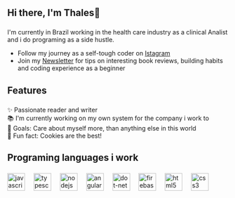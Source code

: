 <h2 align="left">Hi there, I'm Thales👋</h2>

###

I'm currently in Brazil working  in the health care industry as a clinical Analist and i do programing as a side hustle.
* Follow my journey as a self-tough coder on [Istagram](https://www.instagram.com/souzadiaries/)
* Join my [Newsletter](souzathalez.substack.com) for tips on interesting book reviews, building habits and coding experience as a beginner

###

<h2 align="left">Features</h2>

###

<p align="left">✨ Passionate reader and writer<br>📚 I'm currently working on my own system for the company i work to<br>🎯 Goals: Care about myself more, than anything else in this world <br>🎲 Fun fact: Cookies are the best!</p>

###

<h2 align="left">Programing languages i work</h2>

###

<div align="left">
  <img src="https://cdn.jsdelivr.net/gh/devicons/devicon/icons/javascript/javascript-original.svg" height="40" alt="javascript logo"  />
  <img width="12" />
  <img src="https://cdn.jsdelivr.net/gh/devicons/devicon/icons/typescript/typescript-original.svg" height="40" alt="typescript logo"  />
  <img width="12" />
  <img src="https://cdn.jsdelivr.net/gh/devicons/devicon/icons/nodejs/nodejs-original.svg" height="40" alt="nodejs logo"  />
  <img width="12" />
  <img src="https://cdn.jsdelivr.net/gh/devicons/devicon/icons/angularjs/angularjs-original.svg" height="40" alt="angularjs logo"  />
  <img width="12" />
  <img src="https://cdn.jsdelivr.net/gh/devicons/devicon/icons/dot-net/dot-net-original.svg" height="40" alt="dot-net logo"  />
  <img width="12" />
  <img src="https://cdn.jsdelivr.net/gh/devicons/devicon/icons/firebase/firebase-plain.svg" height="40" alt="firebase logo"  />
  <img width="12" />
  <img src="https://cdn.jsdelivr.net/gh/devicons/devicon/icons/html5/html5-original.svg" height="40" alt="html5 logo"  />
  <img width="12" />
  <img src="https://cdn.jsdelivr.net/gh/devicons/devicon/icons/css3/css3-original.svg" height="40" alt="css3 logo"  />
</div>

###
